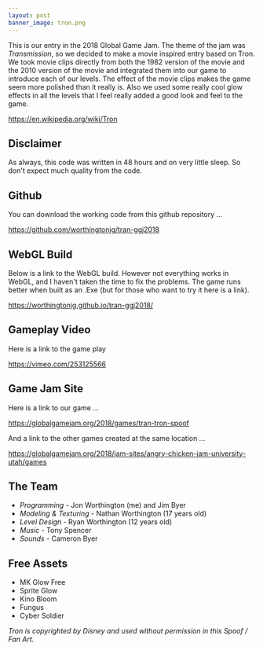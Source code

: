 ```yaml
---
layout: post
banner_image: tron.png
---
```


This is our entry in the 2018 Global Game Jam.  The theme of the jam was *Transmission*, so we decided to make a movie inspired entry based on Tron.  We took movie clips directly from both the 1982 version of the movie and the 2010 version of the movie and integrated them into our game to introduce each of our levels.  The effect of the movie clips makes the game seem more polished than it really is.  Also we used some really cool glow effects in all the levels that I feel really added a good look and feel to the game.  

<https://en.wikipedia.org/wiki/Tron>

## Disclaimer

As always, this code was written in 48 hours and on very little sleep.  So don't expect much quality from the code.

## Github

You can download the working code from this github repository ...

<https://github.com/worthingtonjg/tran-ggj2018>

## WebGL Build

Below is a link to the WebGL build.  However not everything works in WebGL, and I haven't taken the time to fix the problems.  The game runs better when built as an .Exe (but for those who want to try it here is a link).

<https://worthingtonjg.github.io/tran-ggj2018/>

## Gameplay Video

Here is a link to the game play 

<https://vimeo.com/253125566>

## Game Jam Site

Here is a link to our game ...

<https://globalgamejam.org/2018/games/tran-tron-spoof>

And a link to the other games created at the same location ...

<https://globalgamejam.org/2018/jam-sites/angry-chicken-jam-university-utah/games>

## The Team

- *Programming* - Jon Worthington (me) and Jim Byer
- *Modeling & Texturing* - Nathan Worthington (17 years old)
- *Level Design* - Ryan Worthington (12 years old)
- *Music* - Tony Spencer
- *Sounds* - Cameron Byer

## Free Assets

- MK Glow Free
- Sprite Glow
- Kino Bloom
- Fungus
- Cyber Soldier

*Tron is copyrighted by Disney and used without permission in this Spoof / Fan Art.*




